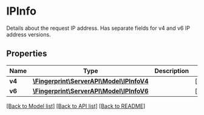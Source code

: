 # IPInfo
Details about the request IP address. Has separate fields for v4 and v6 IP address versions.


## Properties
Name | Type | Description | Notes
------------ | ------------- | ------------- | -------------
**v4** | [**\Fingerprint\ServerAPI\Model\IPInfoV4**](IPInfoV4.md) |  | [optional] 
**v6** | [**\Fingerprint\ServerAPI\Model\IPInfoV6**](IPInfoV6.md) |  | [optional] 

[[Back to Model list]](../../README.md#documentation-for-models) [[Back to API list]](../../README.md#documentation-for-api-endpoints) [[Back to README]](../../README.md)

